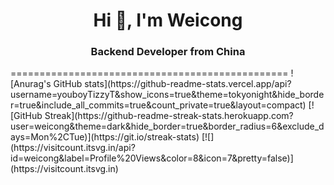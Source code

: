 <h1 align="center">Hi 👋, I'm Weicong</h1>
<h3 align="center">Backend Developer from China</h3>
================================================
![Anurag's GitHub stats](https://github-readme-stats.vercel.app/api?username=youboyTizzyT&show_icons=true&theme=tokyonight&hide_border=true&include_all_commits=true&count_private=true&layout=compact)
[![GitHub Streak](https://github-readme-streak-stats.herokuapp.com?user=weicong&theme=dark&hide_border=true&border_radius=6&exclude_days=Mon%2CTue)](https://git.io/streak-stats)
[![](https://visitcount.itsvg.in/api?id=weicong&label=Profile%20Views&color=8&icon=7&pretty=false)](https://visitcount.itsvg.in)

